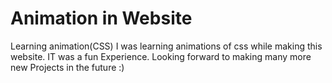 # Animation in Website
 Learning animation(CSS)
I was learning animations of css while making this website. IT was a fun Experience. Looking forward to making many more new Projects in the future :)